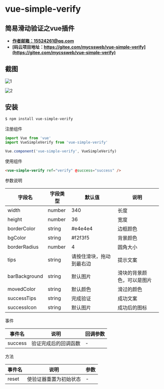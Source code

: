 # vue-simple-verify

## 简易滑动验证之vue插件

- **[作者邮箱：15524261@qq.com](mailto:15524261@qq.com)**
- **[码云项目地址：https://gitee.com/mycssweb/vue-simple-verify](https://gitee.com/mycssweb/vue-simple-verify)**

## 截图

![1](https://gitee.com/mycssweb/vue-simple-verify/raw/master/docs/1.png)

![2](https://gitee.com/mycssweb/vue-simple-verify/raw/master/docs/2.png)

## 安装

```bash
$ npm install vue-simple-verify
```

注册组件

```js
import Vue from 'vue'
import VueSimpleVerify from 'vue-simple-verify'

Vue.component('vue-simple-verify', VueSimpleVerify)
```

使用组件

```html
<vue-simple-verify ref="verify" @success="success" />
```

参数说明

| 字段名        | 字段类型 | 默认值                   | 说明                       |
| ------------- | -------- | ------------------------ | -------------------------- |
| width         | number   | 340                      | 长度                       |
| height        | number   | 36                       | 宽度                       |
| borderColor   | string   | #e4e4e4                  | 边框颜色                   |
| bgColor       | string   | #f2f3f5                  | 背景颜色                   |
| borderRadius  | number   | 4                        | 圆角大小                   |
| tips          | string   | 请按住滑块，拖动到最右边 | 提示文案                   |
| barBackground | string   | 默认图片                 | 滑块的背景颜色，可以是图片 |
| movedColor    | string   | 默认颜色                 | 滑过的颜色                 |
| successTips   | string   | 完成验证                 | 成功文案                   |
| successIcon   | string   | 默认图片                 | 成功后的图标               |


事件

| 事件名  | 说明                 | 回调参数 |
| ------- | -------------------- | -------- |
| success | 验证完成后的回调函数 | -        |

方法

| 事件名 | 说明                   | 参数 |
| ------ | ---------------------- | ---- |
| reset  | 使验证器重置为初始状态 | -    |
